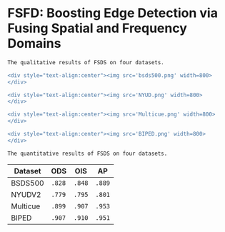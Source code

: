 # FSFD: Boosting Edge Detection via Fusing Spatial and Frequency Domains

```diff
The qualitative results of FSDS on four datasets.
```

```diff
<div style="text-align:center"><img src='bsds500.png' width=800>
</div>
```

```diff
<div style="text-align:center"><img src='NYUD.png' width=800>
</div>
```

```diff
<div style="text-align:center"><img src='Multicue.png' width=800>
</div>
```

```diff
<div style="text-align:center"><img src='BIPED.png' width=800>
</div>
```

```diff
The quantitative results of FSDS on four datasets.
```

<center>

| Dataset  | ODS      | OIS      | AP       |
| -------- | -------- | -------- | -------- |
| BSDS500  | `.828` | `.848` | `.889` |
| NYUDV2   | `.779` | `.795` | `.801` |
| Multicue | `.899` | `.907` | `.953` |
| BIPED    | `.907` | `.910` | `.951` |

